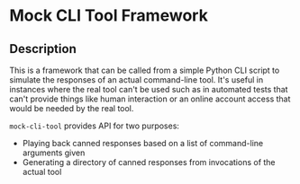 # Mock CLI Tool Framework

## Description

This is a framework that can be called from a simple Python CLI script to simulate the responses of an actual command-line tool. It's useful in instances where the real tool can't be used such as in automated tests that can't provide things like human interaction or an online account access that would be needed by the real tool.

`mock-cli-tool` provides API for two purposes:

- Playing back canned responses based on a list of command-line arguments given
- Generating a directory of canned responses from invocations of the actual tool
